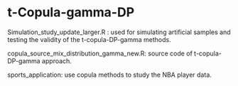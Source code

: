 # t-Copula-gamma-DP


Simulation_study_update_larger.R : used for simulating artificial samples and testing the validity of the t-copula-DP-gamma methods.

copula_source_mix_distribution_gamma_new.R: source code of t-copula-DP-gamma approach.

sports_application: use copula methods to study the NBA player data.


